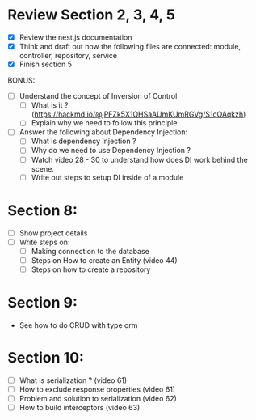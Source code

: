 # Review Section 2, 3, 4, 5

- [x] Review the nest.js documentation
- [x] Think and draft out how the following files are connected: module, controller, repository, service
- [x] Finish section 5

BONUS:

- [ ] Understand the concept of Inversion of Control
  - [ ] What is it ? (https://hackmd.io/@jPFZk5X1QHSaAUmKUmRGVg/S1cOAqkzh)
  - [ ] Explain why we need to follow this principle
- [ ] Answer the following about Dependency Injection:
  - [ ] What is dependency Injection ?
  - [ ] Why do we need to use Dependency Injection ?
  - [ ] Watch video 28 - 30 to understand how does DI work behind the scene.
  - [ ] Write out steps to setup DI inside of a module

# Section 8:

- [ ] Show project details
- [ ] Write steps on:
  - [ ] Making connection to the database
  - [ ] Steps on How to create an Entity (video 44)
  - [ ] Steps on how to create a repository

# Section 9:

- See how to do CRUD with type orm

# Section 10:

- [ ] What is serialization ? (video 61)
- [ ] How to exclude response properties (video 61)
- [ ] Problem and solution to serialization (video 62)
- [ ] How to build interceptors (video 63)
